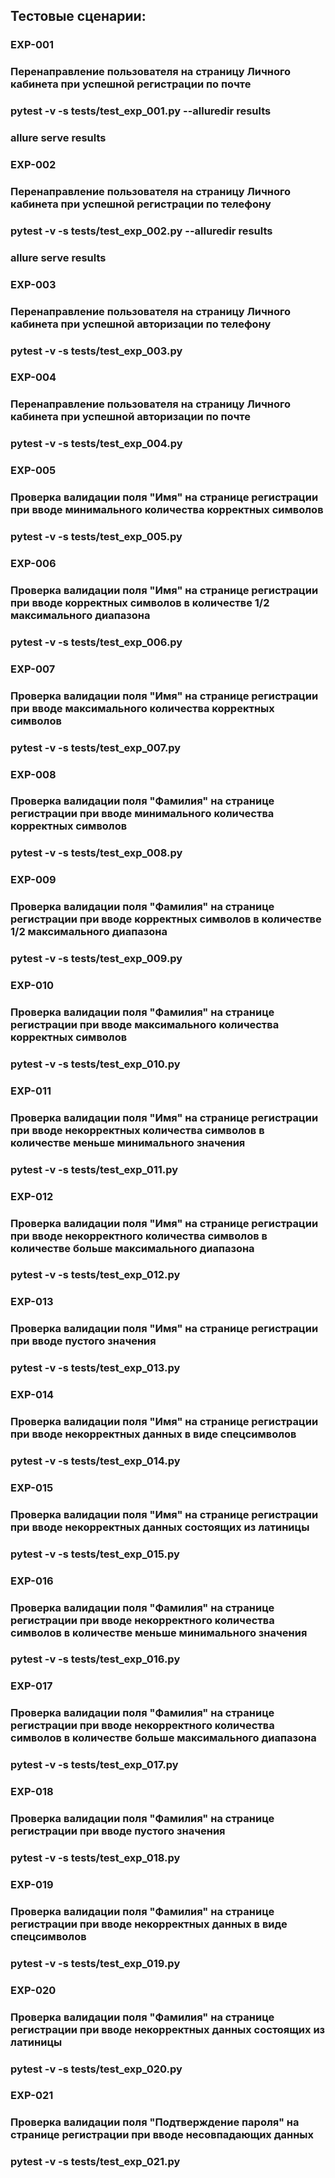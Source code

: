## Тестовые сценарии:

### EXP-001	
### Перенаправление пользователя на страницу Личного кабинета при успешной регистрации по почте
### pytest -v -s tests/test_exp_001.py --alluredir results
### allure serve results

### EXP-002	
### Перенаправление пользователя на страницу Личного кабинета при успешной регистрации по телефону
### pytest -v -s tests/test_exp_002.py --alluredir results
### allure serve results

### EXP-003	
### Перенаправление пользователя на страницу Личного кабинета при успешной авторизации по телефону
### pytest -v -s tests/test_exp_003.py 

### EXP-004	
### Перенаправление пользователя на страницу Личного кабинета при успешной авторизации по почте
### pytest -v -s tests/test_exp_004.py

### EXP-005	
### Проверка валидации поля "Имя" на странице регистрации при вводе минимального количества корректных символов
### pytest -v -s tests/test_exp_005.py

### EXP-006	
### Проверка валидации поля "Имя" на странице регистрации при вводе корректных символов в количестве 1/2 максимального диапазона
### pytest -v -s tests/test_exp_006.py

### EXP-007	
### Проверка валидации поля "Имя" на странице регистрации при вводе максимального количества корректных символов 
### pytest -v -s tests/test_exp_007.py

### EXP-008	
### Проверка валидации поля "Фамилия" на странице регистрации при вводе минимального количества корректных символов
### pytest -v -s tests/test_exp_008.py

### EXP-009
### Проверка валидации поля "Фамилия" на странице регистрации при вводе корректных символов в количестве 1/2 максимального диапазона
### pytest -v -s tests/test_exp_009.py

### EXP-010	
### Проверка валидации поля "Фамилия" на странице регистрации при вводе максимального количества корректных символов 
### pytest -v -s tests/test_exp_010.py

### EXP-011	
### Проверка валидации поля "Имя" на странице регистрации при вводе некорректных количества символов в количестве меньше минимального значения
### pytest -v -s tests/test_exp_011.py

### EXP-012	
### Проверка валидации поля "Имя" на странице регистрации при вводе некорректного количества символов в количестве больше максимального диапазона
### pytest -v -s tests/test_exp_012.py

### EXP-013	
### Проверка валидации поля "Имя" на странице регистрации при вводе пустого значения
### pytest -v -s tests/test_exp_013.py

### EXP-014	
### Проверка валидации поля "Имя" на странице регистрации при вводе некорректных данных в виде спецсимволов
### pytest -v -s tests/test_exp_014.py

### EXP-015	
### Проверка валидации поля "Имя" на странице регистрации при вводе некорректных данных состоящих из латиницы
### pytest -v -s tests/test_exp_015.py

### EXP-016	
### Проверка валидации поля "Фамилия" на странице регистрации при вводе некорректного количества символов в количестве меньше минимального значения
### pytest -v -s tests/test_exp_016.py

### EXP-017	
### Проверка валидации поля "Фамилия" на странице регистрации при вводе некорректного количества символов в количестве больше максимального диапазона
### pytest -v -s tests/test_exp_017.py

### EXP-018	
### Проверка валидации поля "Фамилия" на странице регистрации при вводе пустого значения
### pytest -v -s tests/test_exp_018.py

### EXP-019	
### Проверка валидации поля "Фамилия" на странице регистрации при вводе некорректных данных в виде спецсимволов
### pytest -v -s tests/test_exp_019.py

### EXP-020
### Проверка валидации поля "Фамилия" на странице регистрации при вводе некорректных данных состоящих из латиницы
### pytest -v -s tests/test_exp_020.py

### EXP-021
### Проверка валидации поля "Подтверждение пароля" на странице регистрации при вводе несовпадающих данных
### pytest -v -s tests/test_exp_021.py
